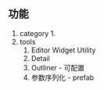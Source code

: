 ## 功能
1. category
	1. 
2. tools
	1. Editor Widget Utility
	2. Detail
	3. Outliner - 可配置
	4. 参数序列化 - prefab
